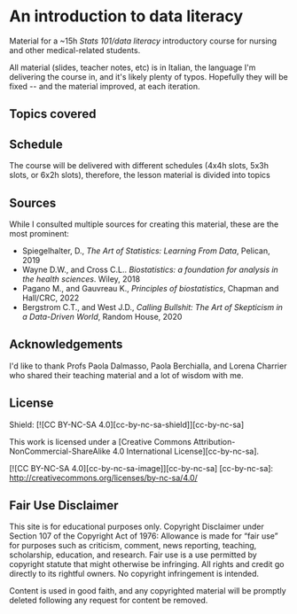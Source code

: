 # An introduction to data literacy 

Material for a ~15h *Stats 101/data literacy* introductory course for nursing and other medical-related students.

All material (slides, teacher notes, etc) is in Italian, the language I'm delivering the course in, and it's likely plenty of typos. Hopefully they will be fixed -- and the material improved, at each iteration. 

## Topics covered


## Schedule

The course will be delivered with different schedules (4x4h slots, 5x3h slots, or 6x2h slots), therefore, the lesson material is divided into topics 

## Sources

While I consulted multiple sources for creating this material, these are the most prominent:

- Spiegelhalter, D., *The Art of Statistics: Learning From Data*, Pelican, 2019
- Wayne D.W., and Cross C.L.. *Biostatistics: a foundation for analysis in the health sciences*. Wiley, 2018
- Pagano M., and  Gauvreau K., *Principles of biostatistics*, Chapman and Hall/CRC, 2022
- Bergstrom C.T., and West J.D., *Calling Bullshit: The Art of Skepticism in a Data-Driven World*, Random House, 2020 


## Acknowledgements 

I'd like to thank Profs Paola Dalmasso, Paola Berchialla, and Lorena Charrier who shared their teaching material and a lot of wisdom with me.


## License

Shield: [![CC BY-NC-SA 4.0][cc-by-nc-sa-shield]][cc-by-nc-sa]

This work is licensed under a
[Creative Commons Attribution-NonCommercial-ShareAlike 4.0 International License][cc-by-nc-sa].

[![CC BY-NC-SA 4.0][cc-by-nc-sa-image]][cc-by-nc-sa]
[cc-by-nc-sa]: http://creativecommons.org/licenses/by-nc-sa/4.0/


## Fair Use Disclaimer

This site is for educational purposes only. Copyright Disclaimer under Section 107 of the Copyright Act of 1976: Allowance is made for “fair use” for purposes such as criticism, comment, news reporting, teaching, scholarship, education, and research. Fair use is a use permitted by copyright statute that might otherwise be infringing.
All rights and credit go directly to its rightful owners. No copyright infringement is intended.

Content is used in good faith, and any copyrighted material will be promptly deleted following any request for content be removed.

